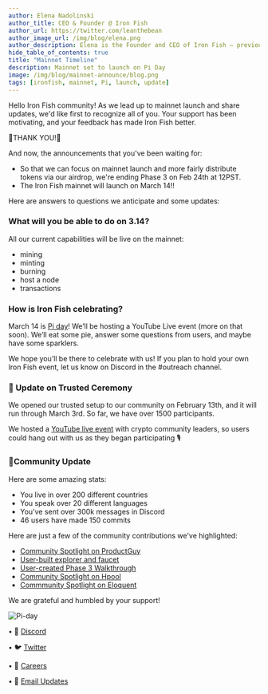 ```yaml
---
author: Elena Nadolinski
author_title: CEO & Founder @ Iron Fish
author_url: https://twitter.com/leanthebean
author_image_url: /img/blog/elena.png
author_description: Elena is the Founder and CEO of Iron Fish — previously worked at Airbnb, Tilt, and Microsoft. Fell down the cryptocurrency rabbit hole in 2017. Really didn't want her insurance to know she eats pizza.
hide_table_of_contents: true
title: "Mainnet Timeline"
description: Mainnet set to launch on Pi Day
image: /img/blog/mainnet-announce/blog.png
tags: [ironfish, mainnet, Pi, launch, update]
---
```

Hello Iron Fish community! As we lead up to mainnet launch and share updates, we'd like first to recognize all of you. Your support has been motivating, and your feedback has made Iron Fish better.

🙌THANK YOU!🙌

And now, the announcements that you've been waiting for:

-   So that we can focus on mainnet launch and more fairly distribute tokens via our airdrop, we're ending Phase 3 on Feb 24th at 12PST.
-   The Iron Fish mainnet will launch on March 14!!

Here are answers to questions we anticipate and some updates:

### What will you be able to do on 3.14?

All our current capabilities will be live on the mainnet:

-   mining
-   minting
-   burning
-   host a node
-   transactions

### How is Iron Fish celebrating?

March 14 is [Pi day](https://www.piday.org/)! We’ll be hosting a YouTube Live event (more on that soon). We’ll eat some pie, answer some questions from users, and maybe have some sparklers.

We hope you’ll be there to celebrate with us! If you plan to hold your own Iron Fish event, let us know on Discord in the #outreach channel.

### 💪 Update on Trusted Ceremony

We opened our trusted setup to our community on February 13th, and it will run through March 3rd. So far, we have over 1500 participants.

We hosted a [YouTube live event](https://www.youtube.com/watch?v=uZNuWFB_xbg) with crypto community leaders, so users could hang out with us as they began participating 🎙️

### 🙌Community Update

Here are some amazing stats:

-   You live in over 200 different countries
-   You speak over 20 different languages
-   You’ve sent over 300k messages in Discord
-   46 users have made 150 commits

Here are just a few of the community contributions we've highlighted:

-   [Community Spotlight on ProductGuy](https://www.ironfish.network/blog/2023/02/10/community-spotlight-productguy)
-   [User-built explorer and faucet](http://www.oreoscan.info/en)
-   [User-created Phase 3 Walkthrough](https://www.youtube.com/watch?v=y8B57IC2S8I)
-   [Community Spotlight on Hpool](https://www.ironfish.network/blog/2022/12/08/Ecosystem-spotlight-Hpool)
-   [Commmunity Spotlight on Eloquent](https://ironfish.network/blog/2023/02/17/community-spotlight-eloquent)

We are grateful and humbled by your support!

![Pi-day](/img/blog/mainnet-announce/pi-day.gif)  


• 🎤 [Discord](https://discord.ironfish.network)

• 🐦 [Twitter](https://twitter.com/ironfishcrypto)

• 🚀 [Careers](https://ironfish.network/careers)

• 📧 [Email Updates](https://ironfish.network/#email-signup)
